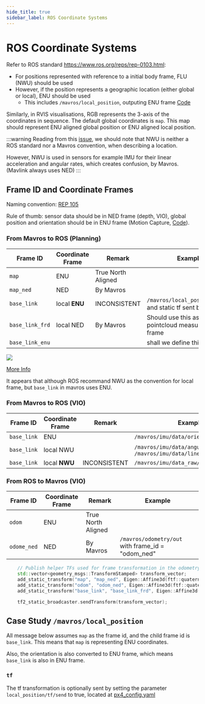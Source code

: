 ```yaml
---
hide_title: true
sidebar_label: ROS Coordinate Systems
---
```


# ROS Coordinate Systems

Refer to ROS standard https://www.ros.org/reps/rep-0103.html:
- For positions represented with reference to a initial body frame, FLU (NWU) should be used
- However, if the position represents a geographic location (either global or local), ENU should be used
  - This includes `/mavros/local_position`, outputing ENU frame [Code](https://github.com/mavlink/mavros/blob/master/mavros/src/plugins/local_position.cpp)


Similarly, in RVIS visualisations, RGB represents the 3-axis of the coordinates in sequence. The default global coordinates is `map`. This map should represent ENU aligned global position or ENU aligned local position.

:::warning
Reading from this [issue](https://github.com/mavlink/mavros/issues/525), we should note that NWU is neither a ROS standard nor a Mavros convention, when describing a location.

However, NWU is used in sensors for example IMU for their linear acceleration and angular rates, which creates confusion, by Mavros. (Mavlink always uses NED)
:::

## Frame ID and Coordinate Frames

Naming convention: [REP 105](https://www.ros.org/reps/rep-0105.html)

Rule of thumb: sensor data should be in NED frame (depth, VIO), global position and orientation should be in ENU frame (Motion Capture, [Code](https://github.com/mavlink/mavros/blob/master/mavros_extras/src/plugins/mocap_pose_estimate.cpp)).

### From Mavros to ROS (Planning)
| Frame ID        | Coordinate Frame | Remark             | Example                                                     |
| --------------- | ---------------- | ------------------ | ----------------------------------------------------------- |
| `map`           | ENU              | True North Aligned |                                                             |
| `map_ned`       | NED              | By Mavros          |                                                             |
| `base_link`     | local **ENU**    | INCONSISTENT       | `/mavros/local_position/odom`, and static tf sent by mavros |
| `base_link_frd` | local NED        | By Mavros          | Should use this as the pointcloud measurement frame         |
| `base_link_enu` |                  |                    | shall we define this?                                       |


![](https://user-images.githubusercontent.com/844913/92745835-fd592f80-f382-11ea-82a7-08724875e74e.png)

[More Info](https://github.com/mavlink/mavros/issues/1388)

It appears that although ROS recommand NWU as the convention for local frame, but `base_link` in mavros uses ENU.

### From Mavros to ROS (VIO)
| Frame ID    | Coordinate Frame | Remark | Example                                                      |
| ----------- | ---------------- | ------ | ------------------------------------------------------------ |
| `base_link` | ENU              |        | `/mavros/imu/data/orientation`                               |
| `base_link` | local NWU        |        | `/mavros/imu/data/angular_velocity`, `/mavros/imu/data/linear_acceleration` |
| `base_link` | local **NWU**        |  INCONSISTENT      | `/mavros/imu/data_raw/*`                                     |

### From ROS to Mavros (VIO)
| Frame ID    | Coordinate Frame | Remark             | Example                                           |
| ----------- | ---------------- | ------------------ | ------------------------------------------------- |
| `odom`      | ENU              | True North Aligned |                                                   |
| `odome_ned` | NED              | By Mavros          | `/mavros/odometry/out` with frame_id = "odom_ned" |

```cpp
	// Publish helper TFs used for frame transformation in the odometry plugin
	std::vector<geometry_msgs::TransformStamped> transform_vector;
	add_static_transform("map", "map_ned", Eigen::Affine3d(ftf::quaternion_from_rpy(M_PI, 0, M_PI_2)),transform_vector);
	add_static_transform("odom", "odom_ned", Eigen::Affine3d(ftf::quaternion_from_rpy(M_PI, 0, M_PI_2)),transform_vector);
	add_static_transform("base_link", "base_link_frd", Eigen::Affine3d(ftf::quaternion_from_rpy(M_PI, 0, 0)),transform_vector);

	tf2_static_broadcaster.sendTransform(transform_vector);
```

## Case Study `/mavros/local_position`

All message below assumes `map` as the frame id, and the child frame id is `base_link`. This means that `map` is representing ENU coordinates.

Also, the orientation is also converted to ENU frame, which means `base_link` is also in ENU frame.


### `tf`

The tf transformation is optionally sent by setting the parameter `local_position/tf/send` to true, located at [px4_config.yaml](https://github.com/mavlink/mavros/blob/master/mavros/launch/px4_config.yaml)